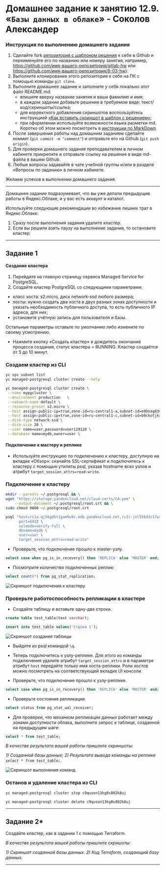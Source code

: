 # Домашнее задание к занятию 12.9. «`Базы данных в облаке`» - Соколов Александер

### Инструкция по выполнению домашнего задания

1. Сделайте fork [репозитория c шаблоном решения](https://github.com/netology-code/sys-pattern-homework) к себе в Github и переименуйте его по названию или номеру занятия, например, https://github.com/имя-вашего-репозитория/gitlab-hw или https://github.com/имя-вашего-репозитория/8-03-hw).
2. Выполните клонирование этого репозитория к себе на ПК с помощью команды `git clone`.
3. Выполните домашнее задание и заполните у себя локально этот файл README.md:
   - впишите вверху название занятия и ваши фамилию и имя;
   - в каждом задании добавьте решение в требуемом виде: текст/код/скриншоты/ссылка;
   - для корректного добавления скриншотов воспользуйтесь инструкцией [«Как вставить скриншот в шаблон с решением»](https://github.com/netology-code/sys-pattern-homework/blob/main/screen-instruction.md);
   - при оформлении используйте возможности языка разметки md. Коротко об этом можно посмотреть в [инструкции по MarkDown](https://github.com/netology-code/sys-pattern-homework/blob/main/md-instruction.md).
4. После завершения работы над домашним заданием сделайте коммит (`git commit -m "comment"`) и отправьте его на Github (`git push origin`).
5. Для проверки домашнего задания преподавателем в личном кабинете прикрепите и отправьте ссылку на решение в виде md-файла в вашем Github.
6. Любые вопросы задавайте в чате учебной группы и/или в разделе «Вопросы по заданию» в личном кабинете.

Желаем успехов в выполнении домашнего задания.

---

Домашнее задание подразумевает, что вы уже делали предыдущие работы в Яндекс.Облаке, и у вас есть аккаунт и каталог.


Используйте следующие рекомендации во избежание лишних трат в Яндекс.Облаке:
1) Сразу после выполнения задания удалите кластер.
2) Если вы решили взять паузу на выполнение задания, то остановите кластер.

---
## Задание 1


#### Создание кластера
1. Перейдите на главную страницу сервиса Managed Service for PostgreSQL.
1. Создайте кластер PostgreSQL со следующими параметрами:
- класс хоста: s2.micro, диск network-ssd любого размера;
- хосты: нужно создать два хоста в двух разных зонах доступности и указать необходимость публичного доступа, то есть публичного IP адреса, для них;
- установите учётную запись для пользователя и базы.

Остальные параметры оставьте по умолчанию либо измените по своему усмотрению.

* Нажмите кнопку «Создать кластер» и дождитесь окончания процесса создания, статус кластера = RUNNING. Кластер создаётся от 5 до 10 минут.

### Создаем кластер из CLI

```bash
yc vpc subnet list
yc managed-postgresql cluster create --help

yc managed-postgresql cluster create \
 --name mypgcluster \
 --environment production   \
 --network-name default \
 --resource-preset s2.micro \
 --host assign-public-ip=true,zone-id=ru-central1-a,subnet-id=e9bnag83vhju1ee2q5ra \
 --host assign-public-ip=true,zone-id=ru-central1-c,subnet-id=b0ckotjkr9d8c70rg7jf \
 --disk-type network-ssd \
 --disk-size 20 \
 --user name=user,password=user119128 \
 --database name=mydb,owner=user \

```

#### Подключение к мастеру и реплике 

* Используйте инструкцию по подключению к кластеру, доступную на вкладке «Обзор»: cкачайте SSL-сертификат и подключитесь к кластеру с помощью утилиты psql, указав hostname всех узлов и атрибут ```target_session_attrs=read-write```.

### Подключение к кластеру

```bash
mkdir --parents ~/.postgresql && \
wget "https://storage.yandexcloud.net/cloud-certs/CA.pem" \
    --output-document ~/.postgresql/root.crt && \
sudo chmod 0600 ~/.postgresql/root.crt

psql "host=rc1a-qj56gd5t1gam9u9c.mdb.yandexcloud.net,rc1c-jnl556d3c17wsr0y.mdb.yandexcloud.net \
      port=6432 \
      sslmode=verify-full \
      dbname=mydb \
      user=user \
      target_session_attrs=read-write"
```

* Проверьте, что подключение прошло к master-узлу.
```sql
select case when pg_is_in_recovery() then 'REPLICA' else 'MASTER' end;
```
* Посмотрите количество подключенных реплик:
```sql
select count(*) from pg_stat_replication;
```

![Скриншот подключения к кластеру](https://github.com/sakol86/netology/blob/ready/12-9/12-9-1-1%202.png)

### Проверьте работоспособность репликации в кластере

* Создайте таблицу и вставьте одну-две строки.
```sql
create table test_table(text varchar);
```
```sql
insert into test_table values('Строка 1');
```

![Скриншот создания таблицы](https://github.com/sakol86/netology/blob/ready/12-9/12-9-1-2%202.png)

* Выйдите из psql командой ```\q```.

* Теперь подключитесь к узлу-реплике. Для этого из команды подключения удалите атрибут ```target_session_attrs```  и в параметре атрибут ```host``` передайте только имя хоста-реплики. Роли хостов можно посмотреть на соответствующей вкладке UI консоли.

* Проверьте, что подключение прошло к узлу-реплике.
```sql
select case when pg_is_in_recovery() then 'REPLICA' else 'MASTER' end;
```

* Проверьте состояние репликации
```sql
select status from pg_stat_wal_receiver;
```

* Для проверки, что механизм репликации данных работает между зонами доступности облака, выполните запрос к таблице, созданной на предыдущем шаге:
```sql
select * from test_table;
```

*В качестве результата вашей работы пришлите скриншоты:*

*1) Созданной базы данных;*
*2) Результата вывода команды на реплике ```select * from test_table;```.*

![Скриншот выполнения команд](https://github.com/sakol86/netology/blob/ready/12-9/12-9-1-3%202.png)

### Останов и удаление кластера из CLI

```bash
yc managed-postgresql cluster stop c9quson13kg0s802k8uj

yc managed-postgresql cluster delete c9quson13kg0s802k8uj

```

---
## Задание 2*

Создайте кластер, как в задании 1 с помощью Terraform.


*В качестве результата вашей работы пришлите скришоты:*

*1) Скриншот созданной базы данных.*
*2) Код Terraform, создающий базу данных.*

---
